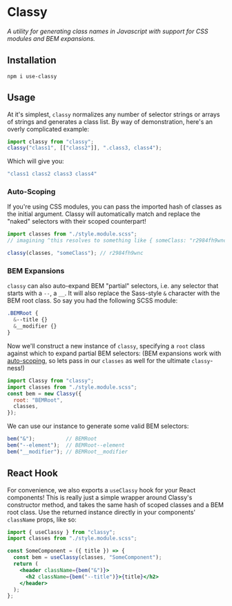 Classy
===
*A utility for generating class names in Javascript with support for CSS modules and BEM expansions.*

## Installation

```shell
npm i use-classy
```

## Usage

At it's simplest, `classy` normalizes any number of selector strings or arrays of strings and generates a class list. By way of demonstration, here's an overly complicated example:

```js
import classy from "classy";
classy("class1", [["class2"]], ".class3, class4");
```

Which will give you:

```js
"class1 class2 class3 class4"
```

### Auto-Scoping

If you're using CSS modules, you can pass the imported hash of classes as the initial argument. Classy will automatically match and replace the "naked" selectors with their scoped counterpart!

```js
import classes from "./style.module.scss";
// imagining ^this resolves to something like { someClass: "r2984fh9wnc" }

classy(classes, "someClass"); // r2984fh9wnc
```

### BEM Expansions

`classy` can also auto-expand BEM "partial" selectors, i.e. any selector that starts with a `--`, a `__`. It will also replace the Sass-style `&` character with the BEM root class. So say you had the following SCSS module:

```scss
.BEMRoot {
  &--title {}
  &__modifier {}
}
```

Now we'll construct a new instance of `classy`, specifying a `root` class against which to expand partial BEM selectors: (BEM expansions work with [auto-scoping](#auto-scoping), so lets pass in our `classes` as well for the ultimate `classy`-ness!)

```js
import Classy from "classy";
import classes from "./style.module.scss";
const bem = new Classy({
  root: "BEMRoot",
  classes,
});
```

We can use our instance to generate some valid BEM selectors:

```js
bem("&");          // BEMRoot
bem("--element");  // BEMRoot--element
bem("__modifier"); // BEMRoot__modifier
```

## React Hook

For convenience, we also exports a `useClassy` hook for your React components! This is really just a simple wrapper around Classy's constructor method, and takes the same hash of scoped classes and a BEM root class. Use the returned instance directly in your components' `className` props, like so:

```jsx
import { useClassy } from "classy";
import classes from "./style.module.scss";

const SomeComponent = ({ title }) => {
  const bem = useClassy(classes, "SomeComponent");
  return (
    <header className={bem("&")}>
      <h2 className={bem("--title")}>{title}</h2>
    </header>
  );
};
```
